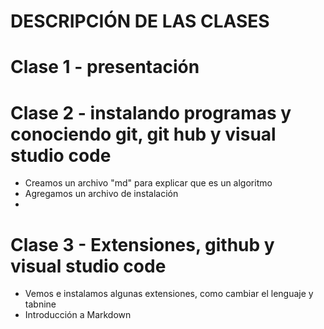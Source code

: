 # DESCRIPCIÓN DE LAS CLASES 

# Clase 1 -  presentación

# Clase 2 - instalando programas y conociendo git, git hub y visual studio code

- Creamos un archivo "md" para explicar que es un algoritmo
- Agregamos un archivo de instalación
- 
# Clase 3 - Extensiones, github y visual studio code

- Vemos e instalamos algunas extensiones, como cambiar el lenguaje y tabnine
- Introducción a Markdown